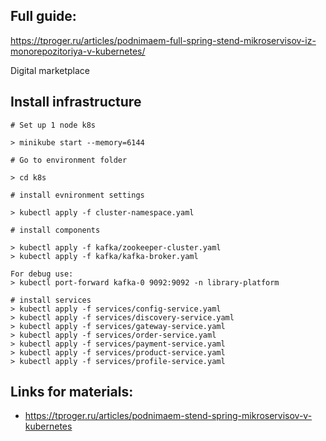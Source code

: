 ## Full guide: 
https://tproger.ru/articles/podnimaem-full-spring-stend-mikroservisov-iz-monorepozitoriya-v-kubernetes/

Digital marketplace


## Install infrastructure

```
# Set up 1 node k8s

> minikube start --memory=6144

# Go to environment folder

> cd k8s

# install evnironment settings

> kubectl apply -f cluster-namespace.yaml

# install components

> kubectl apply -f kafka/zookeeper-cluster.yaml
> kubectl apply -f kafka/kafka-broker.yaml

For debug use:
> kubectl port-forward kafka-0 9092:9092 -n library-platform

# install services
> kubectl apply -f services/config-service.yaml
> kubectl apply -f services/discovery-service.yaml
> kubectl apply -f services/gateway-service.yaml
> kubectl apply -f services/order-service.yaml
> kubectl apply -f services/payment-service.yaml
> kubectl apply -f services/product-service.yaml
> kubectl apply -f services/profile-service.yaml
```

## Links for materials:
- https://tproger.ru/articles/podnimaem-stend-spring-mikroservisov-v-kubernetes

